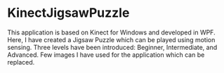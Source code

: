 # KinectJigsawPuzzle
This application is based on Kinect for Windows and developed in WPF. 
Here, I have created a Jigsaw Puzzle which can be played using motion sensing.
Three levels have been introduced: Beginner, Intermediate, and Advanced.
Few images I have used for the application which can be replaced.
